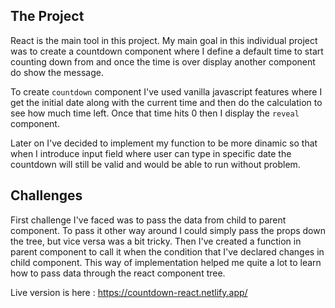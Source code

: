 ## The Project

React is the main tool in this project. My main goal in this individual project was to create a countdown component where I define a default time to start counting down from and once the time is over display another component do show the message. 

To create `countdown` component I've used vanilla javascript features where I get the initial date along with the current time and then do the calculation to see how much time left. Once that time hits 0 then I display the `reveal` component. 

Later on I've decided to implement my function to be more dinamic so that when I introduce input field where user can type in specific date the countdown will still be valid and would be able to run without problem. 

## Challenges

First challenge I've faced was to pass the data from child to parent component. To pass it other way around I could simply pass the props down the tree, but vice versa was a bit tricky. Then I've created a function in parent component to call it when the condition that I've declared changes in child component. This way of implementation helped me quite a lot to learn how to pass data through the react component tree.

Live version is here : https://countdown-react.netlify.app/
